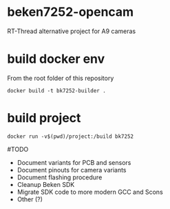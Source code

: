 # beken7252-opencam
RT-Thread alternative project for A9 cameras


# build docker env

From the root folder of this repository

`docker build -t bk7252-builder . `


# build project

`docker run -v$(pwd)/project:/build bk7252`

#TODO

- Document variants for PCB and sensors
- Document pinouts for camera variants
- Document flashing procedure
- Cleanup Beken SDK
- Migrate SDK code to more modern GCC and Scons
- Other (?)
